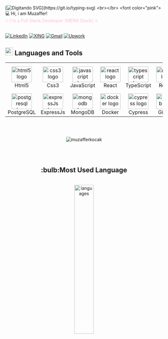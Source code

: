 

<br></br>
[![ Digitando SVG ](https://readme-typing-svg.herokuapp.com/?color=c94c4c&size=30¢er=true&vCenter=true&width=1000&lines=Hi,+my+name+is+Muzaffer...+🙋‍♂️;******+I'm+a+Web-Developer!+🖥️+******;I+love+Frontend+Development+and+Backend+Development;If+you+haven't+reviewed+my+projects+yet..⏲️;..+✅+you+can+take+a+look+at+the+sample+projects+below...;For+any+questions+or+suggestions+❓+............................;....+📫+please+contact+me!+;)](https://git.io/typing-svg)
<br></br>
<font color="pink"> 💻 Hi, i am Muzaffer!	 </font> 
</br>
<font color="pink"> :fire: I'm a Full Stack Developer (MERN Stack) ⚛️</font>
<br></br>



[![LinkedIn](https://img.shields.io/badge/linkedin-%230077B5.svg?logo=linkedin&logoColor=white)](https://www.linkedin.com/in/muzaffer-kocak/) 
[![XING](https://img.shields.io/badge/xing-%23006567.svg?logo=xing&logoColor=white)](https://www.xing.com/profile/Muzaffer_Kocak049524)
[![Gmail](https://img.shields.io/badge/Gmail-D14836?logo=gmail&logoColor=white)](mailto:mkojak75@gmail.com)
[![Upwork](https://img.shields.io/badge/UpWork-6FDA44?logo=Upwork&logoColor=white)](https://www.upwork.com/freelancers/~0133396ba4c5ed6c7a)




## <img src="https://media2.giphy.com/media/QssGEmpkyEOhBCb7e1/giphy.gif?cid=ecf05e47a0n3gi1bfqntqmob8g9aid1oyj2wr3ds3mg700bl&rid=giphy.gif" width ="25"><b> Languages and Tools</b>
<table align="center">
<div align="left" >
 <tr>
    <td align="center" width="86">
    <img src="https://skillicons.dev/icons?i=html" width="65" height="50" alt="html5 logo"  />
    <br> Html5
    </td>
    <td align="center" width="86">
    <img src="https://skillicons.dev/icons?i=css"width="65" height="50" alt="css3 logo"  />
    <br> Css3
    </td>
    <td align="center" width="86">
    <img src="https://skillicons.dev/icons?i=js" width="65" height="50" alt="javascript logo"  />
    <br> JavaScript
    </td>
   <td align="center" width="86">
    <img src="https://skillicons.dev/icons?i=react" width="65" height="50" alt="react logo"  />
    <br> React
    </td>
    <td align="center" width="86">
    <img src="https://skillicons.dev/icons?i=ts" width="65" height="50" alt="typescript logo"  />
    <br> TypeScript
    </td>
   <td align="center" width="86">
    <img src="https://skillicons.dev/icons?i=redux" width="65" height="50" alt="redux logo"  />
    <br> Redux
    </td>
    <td align="center" width="86">
    <img src="https://skillicons.dev/icons?i=nextjs"width="65" height="50" alt="nextjs logo"  />
    <br> NextJs
    </td>
    </td>
    <td align="center" width="86">
    <img src="https://skillicons.dev/icons?i=tailwind" width="65" height="50" alt="tailwind logo"  />
    <br> Tailwind
    </td>
    <td align="center" width="86">
    <img src="https://skillicons.dev/icons?i=mui" width="65" height="50" alt="mui logo"  />
    <br> MUi
    </td>
    <td align="center" width="86">
    <img src="https://skillicons.dev/icons?i=sass" width="65" height="50" alt="sass logo"  />
    <br> SASS
    </td>
  <td align="center" width="86">
    <img src="https://skillicons.dev/icons?i=styledcomponents" width="65" height="50" alt="vite logo"  />
    <br> Styled Components
    </td>
    <td align="center" width="86">
    <img src="https://skillicons.dev/icons?i=bootstrap" width="65" height="50" alt="bootstrap logo"  />
    <br> Bootstrap
    </td>
 </tr>
  
 <tr>

 
    
   <td align="center" width="86">
    <img src="https://skillicons.dev/icons?i=postgres"  width="65" height="50" alt="postgresql logo"  />
    <br> PostgreSQL
    </td>
    <td align="center" width="86">
    <img src="https://skillicons.dev/icons?i=express"  width="65" height="50" alt="expressJs logo"  />
    <br> ExpressJs
    </td>
    <td align="center" width="86">
    <img src="https://skillicons.dev/icons?i=mongodb"  width="65" height="50" alt="mongodb logo"  />
    <br> MongoDB
    </td>
    <td align="center" width="86">
    <img src="https://skillicons.dev/icons?i=docker"  width="65" height="50" alt="docker logo"  />
    <br> Docker
    </td>
    <td align="center" width="86">
    <img src="https://skillicons.dev/icons?i=cypress"  width="65" height="50" alt="cypress logo"  />
    <br> Cypress
    </td>
    <td align="center" width="86">
    <img src="https://skillicons.dev/icons?i=github" width="65" height="50" alt="github logo"  />
    <br> GitHub
    </td>
    <td align="center" width="86">
    <img src="https://skillicons.dev/icons?i=git" width="65" height="50" alt="git logo"  />
    <br> Git
    </td>
    <td align="center" width="86">
    <img src="https://skillicons.dev/icons?i=firebase"  width="65" height="50" alt="firebase logo"  />
    <br> FireBase
    </td>  
    <td align="center" width="86">
    <img src="https://skillicons.dev/icons?i=py"  width="65" height="50" alt="python logo"  />
    <br> Python
    </td>
    <td align="center" width="86">
    <img src="https://skillicons.dev/icons?i=postman"  width="65" height="50" alt="postman logo"  />
    <br> PostMan
    </td>
    <td align="center" width="86">
    <img src="https://skillicons.dev/icons?i=vite"  width="65" height="50" alt="vite logo"  />
    <br> Vite
    <td align="center" width="86"> 
    <img src="https://skillicons.dev/icons?i=nodejs"  width="65" height="50" alt="nodejs logo"  />
    <br> NodeJs
    </td>
 </tr>
</div>
</table>
<br></br>
<p align="center"> <img src="https://komarev.com/ghpvc/?username=muzafferkocak&label=Profile%20views&color=0e75b6&style=flat" alt="muzafferkocak" /> </p>
<br></br>

<h2 align="center">:bulb:Most Used Language</h2>
<div  align="center">
<br/>

     
<img src="https://github-readme-stats.vercel.app/api/top-langs/?username=MuzafferKocak&theme=chartreuse-dark&layout=compact" alt="languages" width="35%">


<!--
**MuzafferKocak/MuzafferKocak** is a ✨ _special_ ✨ repository because its `README.md` (this file) appears on your GitHub profile.

Here are some ideas to get you started:

- 🔭 I’m currently working on ...
- 🌱 I’m currently learning ...
- 👯 I’m looking to collaborate on ...
- 🤔 I’m looking for help with ...
- 💬 Ask me about ...
- 📫 How to reach me: ...
- 😄 Pronouns: ...
- ⚡ Fun fact: ...
-->
